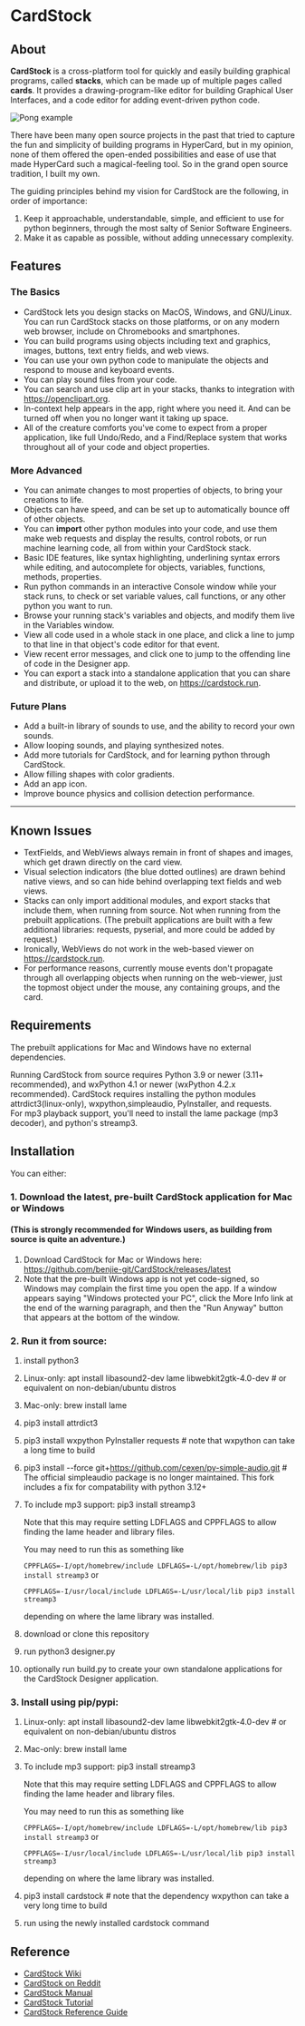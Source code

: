 # CardStock

## About

**CardStock** is a cross-platform tool for quickly and easily building graphical programs, called **stacks**, which can be made up of multiple pages called **cards**.  It provides a drawing-program-like editor for building Graphical User Interfaces, and a code editor for adding event-driven python code.

![Pong example](https://github.com/benjie-git/CardStock/wiki/images/pong.png?raw=true)

There have been many open source projects in the past that tried to capture the fun and simplicity of building programs in HyperCard, but in my opinion, none of them offered the open-ended possibilities and ease of use that made HyperCard such a magical-feeling tool.  So in the grand open source tradition, I built my own.

The guiding principles behind my vision for CardStock are the following, in order of importance:
1. Keep it approachable, understandable, simple, and efficient to use for python beginners, through the most salty of Senior Software Engineers.
2. Make it as capable as possible, without adding unnecessary complexity.

## Features

### The Basics
* CardStock lets you design stacks on MacOS, Windows, and GNU/Linux.  You can run CardStock stacks on those platforms, or on any modern web browser, include on Chromebooks and smartphones.
* You can build programs using objects including text and graphics, images, buttons, text entry fields, and web views.
* You can use your own python code to manipulate the objects and respond to mouse and keyboard events.
* You can play sound files from your code.
* You can search and use clip art in your stacks, thanks to integration with https://openclipart.org.
* In-context help appears in the app, right where you need it.  And can be turned off when you no longer want it taking up space.
* All of the creature comforts you've come to expect from a proper application, like full Undo/Redo, and a Find/Replace system that works throughout all of your code and object properties.

### More Advanced
* You can animate changes to most properties of objects, to bring your creations to life.
* Objects can have speed, and can be set up to automatically bounce off of other objects.
* You can **import** other python modules into your code, and use them make web requests and display the results, control robots, or run machine learning code, all from within your CardStock stack.
* Basic IDE features, like syntax highlighting, underlining syntax errors while editing, and autocomplete for objects, variables, functions, methods, properties.
* Run python commands in an interactive Console window while your stack runs, to check or set variable values, call functions, or any other python you want to run.
* Browse your running stack's variables and objects, and modify them live in the Variables window.
* View all code used in a whole stack in one place, and click a line to jump to that line in that object's code editor for that event.
* View recent error messages, and click one to jump to the offending line of code in the Designer app.
* You can export a stack into a standalone application that you can share and distribute, or upload it to the web, on https://cardstock.run.

### Future Plans
* Add a built-in library of sounds to use, and the ability to record your own sounds.
* Allow looping sounds, and playing synthesized notes.
* Add more tutorials for CardStock, and for learning python through CardStock.
* Allow filling shapes with color gradients.
* Add an app icon.
* Improve bounce physics and collision detection performance.

________
## Known Issues
* TextFields, and WebViews always remain in front of shapes and images, which get drawn directly on the card view.
* Visual selection indicators (the blue dotted outlines) are drawn behind native views, and so can hide behind overlapping text fields and web views.
* Stacks can only import additional modules, and export stacks that include them, when running from source.  Not when running from the prebuilt applications. (The prebuilt applications are built with a few additional libraries: requests, pyserial, and more could be added by request.)
* Ironically, WebViews do not work in the web-based viewer on https://cardstock.run.
* For performance reasons, currently mouse events don't propagate through all overlapping objects when running on the web-viewer, just the topmost object under the mouse, any containing groups, and the card.

## Requirements
The prebuilt applications for Mac and Windows have no external dependencies.

Running CardStock from source requires Python 3.9 or newer (3.11+ recommended), and wxPython 4.1 or newer (wxPython 4.2.x recommended).
CardStock requires installing the python modules attrdict3(linux-only), wxpython,simpleaudio, PyInstaller, and requests.  
For mp3 playback support, you'll need to install the lame package (mp3 decoder), and python's streamp3. 

## Installation
You can either:

### 1. Download the latest, pre-built CardStock application for Mac or Windows
#### (This is strongly recommended for Windows users, as building from source is quite an adventure.)
1. Download CardStock for Mac or Windows here: https://github.com/benjie-git/CardStock/releases/latest
2. Note that the pre-built Windows app is not yet code-signed, so Windows may complain the first time you open the app. If a window appears saying "Windows protected your PC", click the More Info link at the end of the warning paragraph, and then the "Run Anyway" button that appears at the bottom of the window.

### 2. Run it from source:
1. install python3
2. Linux-only: apt install libasound2-dev lame libwebkit2gtk-4.0-dev  # or equivalent on non-debian/ubuntu distros
3. Mac-only: brew install lame
4. pip3 install attrdict3
5. pip3 install wxpython PyInstaller requests  # note that wxpython can take a long time to build
6. pip3 install --force git+https://github.com/cexen/py-simple-audio.git  # The official simpleaudio package is no longer maintained.  This fork includes a fix for compatability with python 3.12+
7. To include mp3 support: pip3 install streamp3

   Note that this may require setting LDFLAGS and CPPFLAGS to allow finding the lame header and library files.

    You may need to run this as something like

   `CPPFLAGS=-I/opt/homebrew/include LDFLAGS=-L/opt/homebrew/lib pip3 install streamp3` or 

    `CPPFLAGS=-I/usr/local/include LDFLAGS=-L/usr/local/lib pip3 install streamp3`

    depending on where the lame library was installed.
   
7. download or clone this repository
8. run python3 designer.py
9. optionally run build.py to create your own standalone applications for the CardStock Designer application.

### 3. Install using pip/pypi:
1. Linux-only: apt install libasound2-dev lame libwebkit2gtk-4.0-dev  # or equivalent on non-debian/ubuntu distros
2. Mac-only: brew install lame
3. To include mp3 support: pip3 install streamp3

   Note that this may require setting LDFLAGS and CPPFLAGS to allow finding the lame header and library files.

    You may need to run this as something like

   `CPPFLAGS=-I/opt/homebrew/include LDFLAGS=-L/opt/homebrew/lib pip3 install streamp3` or 

    `CPPFLAGS=-I/usr/local/include LDFLAGS=-L/usr/local/lib pip3 install streamp3`

    depending on where the lame library was installed.

4. pip3 install cardstock  # note that the dependency wxpython can take a very long time to build
5. run using the newly installed cardstock command


## Reference
* [CardStock Wiki](https://github.com/benjie-git/CardStock/wiki)
* [CardStock on Reddit](https://www.reddit.com/r/CardStockPython/)
* [CardStock Manual](https://github.com/benjie-git/CardStock/wiki/Manual)
* [CardStock Tutorial](https://github.com/benjie-git/CardStock/wiki/Tutorial-Dice)
* [CardStock Reference Guide](https://github.com/benjie-git/CardStock/wiki/Reference)
